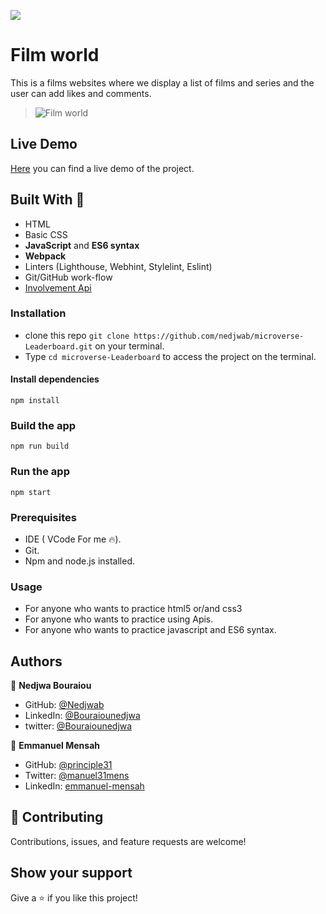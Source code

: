   ![](https://img.shields.io/badge/Microverse-blueviolet) 

# Film world 
This is a films websites where we display a list of films and series and the user can add likes and comments.
> ![Film world](https://user-images.githubusercontent.com/90258833/176210828-ff01052e-9611-4965-9dd7-1a6f035e387b.png)

## Live Demo 
[Here](https://principles31.github.io/Javascript_Capstone_Project/dist) you can find a live demo of the project.


## Built With 🔨

- HTML
- Basic CSS 
- **JavaScript** and  **ES6 syntax**
- **Webpack**
- Linters (Lighthouse, Webhint, Stylelint, Eslint)
- Git/GitHub work-flow
- [Involvement Api](https://www.notion.so/Involvement-API-869e60b5ad104603aa6db59e08150270) 


### Installation 
- clone this repo  `git clone https://github.com/nedjwab/microverse-Leaderboard.git` on your terminal.
- Type `cd microverse-Leaderboard` to access the project on the terminal.

#### Install dependencies
```
npm install
```
### Build the app
```
npm run build
```
### Run the app

```
npm start
```

### Prerequisites

- IDE (  VCode For me 🔥).
- Git.
- Npm and node.js installed.


### Usage

- For anyone who wants to practice html5 or/and css3
- For anyone who wants to practice using Apis.
- For anyone who wants to practice javascript and ES6 syntax.


## Authors

👤 **Nedjwa Bouraiou**
 
- GitHub: [@Nedjwab](https://github.com/nedjwab)
- LinkedIn: [@Bouraiounedjwa](https://www.linkedin.com/feed/)
- twitter: [@Bouraiounedjwa](https://www.linkedin.com/feed/)

👤 **Emmanuel Mensah**
 
- GitHub: [@principle31](https://github.com/principles31)
- Twitter: [@manuel31mens](https://Twiter.com/@Manuel31mens)
- LinkedIn: [emmanuel-mensah](www.linkedin.com/in/emmanuel-mensah-6a044922a)


## 🤝 Contributing

Contributions, issues, and feature requests are welcome!

## Show your support

Give a ⭐️ if you like this project!


 
